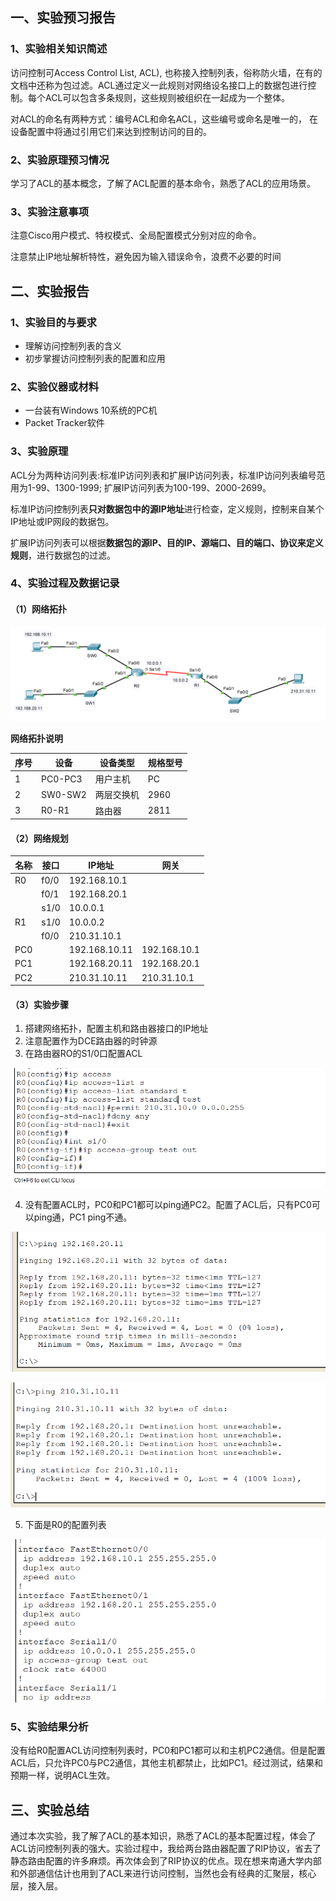 ## 一、实验预习报告

### 1、实验相关知识简述

访问控制可Access Control List, ACL), 也称接入控制列表，俗称防火墙，在有的文档中还称为包过滤。ACL通过定义一此规则对网络设名接口上的数据包进行控制。每个ACL可以包含多条规则，这些规则被组织在一起成为一个整体。

对ACL的命名有两种方式：编号ACL和命名ACL，这些编号或命名是唯一的， 在设备配置中将通过引用它们来达到控制访问的目的。



### 2、实验原理预习情况

学习了ACL的基本概念，了解了ACL配置的基本命令，熟悉了ACL的应用场景。

### 3、实验注意事项

注意Cisco用户模式、特权模式、全局配置模式分别对应的命令。

注意禁止IP地址解析特性，避免因为输入错误命令，浪费不必要的时间



## 二、实验报告

### 1、实验目的与要求

* 理解访问控制列表的含义
* 初步掌握访问控制列表的配置和应用



### 2、实验仪器或材料

- 一台装有Windows 10系统的PC机
- Packet Tracker软件



### 3、实验原理

ACL分为两种访问列表:标准IP访问列表和扩展IP访问列表，标准IP访问列表编号范用为1-99、1300-1999; 扩展IP访问列表为100-199、2000-2699。

标准IP访问控制列表**只对数据包中的源IP地址**进行检查，定义规则，控制来自某个IP地址或IP网段的数据包。

扩展IP访问列表可以根据**数据包的源IP、目的IP、源端口、目的端口、协议来定义规则**，进行数据包的过滤。



### 4、实验过程及数据记录

#### （1）网络拓扑





![image-20201214135423723](assets/%E5%AE%9E%E9%AA%8C%E5%8D%81%EF%BC%9A%E8%AE%BF%E9%97%AE%E6%8E%A7%E5%88%B6%E5%88%97%E8%A1%A8/image-20201214135423723.png)





**网络拓扑说明**

| 序号 | 设备    | 设备类型   | 规格型号 |
| ---- | ------- | ---------- | -------- |
| 1    | PC0-PC3 | 用户主机   | PC       |
| 2    | SW0-SW2 | 两层交换机 | 2960     |
| 3    | R0-R1   | 路由器     | 2811     |



#### （2）网络规划

| 名称 | 接口 | IP地址        | 网关         |
| ---- | ---- | ------------- | ------------ |
| R0   | f0/0 | 192.168.10.1  |              |
|      | f0/1 | 192.168.20.1  |              |
|      | s1/0 | 10.0.0.1      |              |
| R1   | s1/0 | 10.0.0.2      |              |
|      | f0/0 | 210.31.10.1   |              |
| PC0  |      | 192.168.10.11 | 192.168.10.1 |
| PC1  |      | 192.168.20.11 | 192.168.20.1 |
| PC2  |      | 210.31.10.11  | 210.31.10.1  |



#### （3）实验步骤

1. 搭建网络拓扑，配置主机和路由器接口的IP地址
2. 注意配置作为DCE路由器的时钟源
3. 在路由器RO的S1/0口配置ACL

![image-20201214141739272](assets/%E5%AE%9E%E9%AA%8C%E5%8D%81%EF%BC%9A%E8%AE%BF%E9%97%AE%E6%8E%A7%E5%88%B6%E5%88%97%E8%A1%A8/image-20201214141739272.png)

4. 没有配置ACL时，PC0和PC1都可以ping通PC2。配置了ACL后，只有PC0可以ping通，PC1 ping不通。

![image-20201214142115431](assets/%E5%AE%9E%E9%AA%8C%E5%8D%81%EF%BC%9A%E8%AE%BF%E9%97%AE%E6%8E%A7%E5%88%B6%E5%88%97%E8%A1%A8/image-20201214142115431.png)

![image-20201214142151435](assets/%E5%AE%9E%E9%AA%8C%E5%8D%81%EF%BC%9A%E8%AE%BF%E9%97%AE%E6%8E%A7%E5%88%B6%E5%88%97%E8%A1%A8/image-20201214142151435.png)

5. 下面是R0的配置列表

![image-20201214142255923](assets/%E5%AE%9E%E9%AA%8C%E5%8D%81%EF%BC%9A%E8%AE%BF%E9%97%AE%E6%8E%A7%E5%88%B6%E5%88%97%E8%A1%A8/image-20201214142255923.png)



### 5、实验结果分析

没有给R0配置ACL访问控制列表时，PC0和PC1都可以和主机PC2通信。但是配置ACL后，只允许PC0与PC2通信，其他主机都禁止，比如PC1。经过测试，结果和预期一样，说明ACL生效。



## 三、实验总结

通过本次实验，我了解了ACL的基本知识，熟悉了ACL的基本配置过程，体会了ACL访问控制列表的强大。实验过程中，我给两台路由器配置了RIP协议，省去了静态路由配置的许多麻烦。再次体会到了RIP协议的优点。现在想来南通大学内部和外部通信估计也用到了ACL来进行访问控制，当然也会有经典的汇聚层，核心层，接入层。



